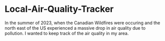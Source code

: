 # Local-Air-Quality-Tracker
In the summer of 2023, when the Canadian Wildfires were occuring and the north east of the US experienced a massive drop in air quality due to pollution. I wanted to keep track of the air quality in my area.
